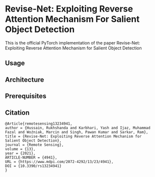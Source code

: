 # Revise-Net: Exploiting Reverse Attention Mechanism For Salient Object Detection

This is the official PyTorch implementation of the paper Revise-Net: Exploiting Reverse Attention Mechanism for Salient Object Detection

## Usage

## Architecture

## Prerequisites

## Citation
```
@Article{remotesensing13234941,
author = {Hussain, Rukhshanda and Karbhari, Yash and Ijaz, Muhammad Fazal and Woźniak, Marcin and Singh, Pawan Kumar and Sarkar, Ram},
title = {Revise-Net: Exploiting Reverse Attention Mechanism for Salient Object Detection},
journal = {Remote Sensing},
volume = {13},
year = {2021}, 
ARTICLE-NUMBER = {4941},
URL = {https://www.mdpi.com/2072-4292/13/23/4941},
DOI = {10.3390/rs13234941}
}
```
 
